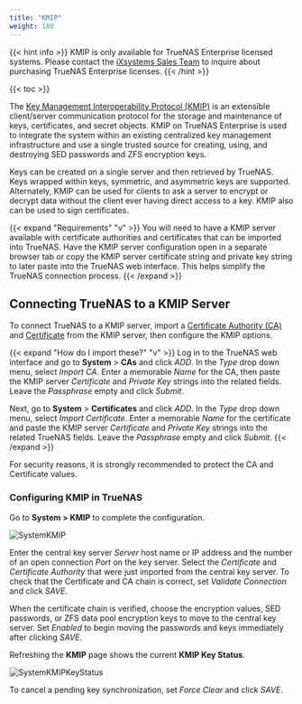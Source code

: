 ```yaml
---
title: "KMIP"
weight: 180
---
```


{{< hint info >}}
KMIP is only available for TrueNAS Enterprise licensed systems.
Please contact the [iXsystems Sales Team](mailto:sales@ixsystems.com) to inquire about purchasing TrueNAS Enterprise licenses.
{{< /hint >}}

{{< toc >}}

The [Key Management Interoperability Protocol (KMIP)](https://docs.oasis-open.org/kmip/spec/v1.1/os/kmip-spec-v1.1-os.html) is an extensible client/server communication protocol for the storage and maintenance of keys, certificates, and secret objects.
KMIP on TrueNAS Enterprise is used to integrate the system within an existing centralized key management infrastructure and use a single trusted source for creating, using, and destroying SED passwords and ZFS encryption keys.

Keys can be created on a single server and then retrieved by TrueNAS.
Keys wrapped within keys, symmetric, and asymmetric keys are supported.
Alternately, KMIP can be used for clients to ask a server to encrypt or decrypt data without the client ever having direct access to a key.
KMIP also can be used to sign certificates.

{{< expand "Requirements" "v" >}}
You will need to have a KMIP server available with certificate authorities and certificates that can be imported into TrueNAS.
Have the KMIP server configuration open in a separate browser tab or copy the KMIP server certificate string and private key string to later paste into the TrueNAS web interface.
This helps simplify the TrueNAS connection process.
{{< /expand >}}

## Connecting TrueNAS to a KMIP Server

To connect TrueNAS to a KMIP server, import a [Certificate Authority (CA)]() and [Certificate]() from the KMIP server, then configure the KMIP options.

{{< expand "How do I import these?" "v" >}}
Log in to the TrueNAS web interface and go to **System** > **CAs** and click *ADD*.
In the *Type* drop down menu, select *Import CA*.
Enter a memorable *Name* for the CA, then paste the KMIP server *Certificate* and *Private Key* strings into the related fields.
Leave the *Passphrase* empty and click *Submit*.

Next, go to **System** > **Certificates** and click *ADD*.
In the *Type* drop down menu, select *Import Certificate*.
Enter a memorable *Name* for the certificate and paste the KMIP server *Certificate* and *Private Key* strings into the related TrueNAS fields.
Leave the *Passphrase* empty and click *Submit*.
{{< /expand >}}

For security reasons, it is strongly recommended to protect the CA and Certificate values.

### Configuring KMIP in TrueNAS

Go to **System > KMIP** to complete the configuration.

![SystemKMIP](/images/CORE/12.0/SystemKMIP.png "KMIP Options")

Enter the central key server *Server* host name or IP address and the number of an open connection *Port* on the key server.
Select the *Certificate* and *Certificate Authority* that were just imported from the central key server.
To check that the Certificate and CA chain is correct, set *Validate Connection* and click *SAVE*.

When the certificate chain is verified, choose the encryption values, SED passwords, or ZFS data pool encryption keys to move to the central key server.
Set *Enabled* to begin moving the passwords and keys immediately after clicking *SAVE*.

Refreshing the **KMIP** page shows the current **KMIP Key Status**.

![SystemKMIPKeyStatus](/images/CORE/12.0/SystemKMIPKeyStatus.png "Example Key Synced")

To cancel a pending key synchronization, set *Force Clear* and click *SAVE*.

